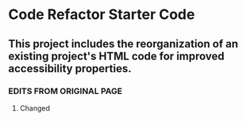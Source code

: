 # Code Refactor Starter Code
<h2>This project includes the reorganization of an existing project's HTML code for improved accessibility properties.</H2>

<h3>EDITS FROM ORIGINAL PAGE</h3>

<ol><li>
    Changed <title> from website to Horiseon.
</li><li>
    Added [a href] to header for homepage navigation incase of future webpage expansion.
</li><li>
    Added alt"text" to images.
</li><li>
    Added aria label to HTML for image that had source in css.
</li><li>
    Changed [div] to appropriate semantic element which included the following: header, nav, section, article.
</li><li>
    Removed period in CSS to correspond with the appropriate semantic element instead of class.
</li><li>
    Consolidated the classes "search-engine-optimization, online-reputation-management, and social-media-marketing" into one class "section-title" to diminish repeated code.
</li><li>
    Consolidated all of the benefit classes into one "benefit-article" class. Removed additional unneeded benefit subset classes.
</li><li>
    Added [!--comment--] comments to each semantic element for clarification.
</li><li>
    added missing <id> tag to Search Engine Optimization section for appropriate navigatation from the header nav bar.
</li><li>
    CSS class reorganization to appear in order of the html tags.
</li>

<a href="https://joshsands.github.io/horiseon-accessibility-changes"> LINK TO HORISEON WEBPAGE </a>
<br />
 <img src="./develop/assets/images/screenshot.png" />